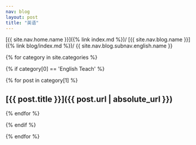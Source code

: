 ```yaml
---
nav: blog
layout: post
title: "英语"
---
```


[{{ site.nav.home.name }}]({% link index.md %})/
[{{ site.nav.blog.name }}]({% link blog/index.md %})/
{{ site.nav.blog.subnav.english.name }}

{% for category in site.categories %}

{% if category[0] == 'English Teach' %}

{% for post in category[1] %}
## [{{ post.title }}]({{ post.url | absolute_url }})
{% endfor %}

{% endif %}

{% endfor %}